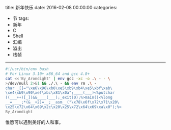 title: 新年快乐
date: 2016-02-08 00:00:00
categories:
  - 节
tags:
  - 新年
  - C
  - Shell
  - 汇编
  - 溢出
  - 栈帧
---

```bash
#!/usr/bin/env bash
# For Linux 3.10+ x86_64 and gcc 4.8+
cat <<'By_Arondight' | env gcc -xc -o .\ - - \
>/dev/null 2>&1 && ./.\ - && env rm .\ -
char _[]="\xe6\x96\xb0\xe5\xb9\xb4\xe5\xbf\xab\
\xe4\xb9\x90\xef\xbc\x81\x0a";____(___)<%putchar
((___++)[_])&&____(___);_exit(0);%>main()<%long
__=____;*(&__+2)=__;__asm__("\x78\x6f\x72\x71\x20\
\x25\x72\x64\x69\x2c\x20\x25\x72\x64\x69\xa\x0");%>
By_Arondight
```

惟愿可以遇到美好的人和事。

